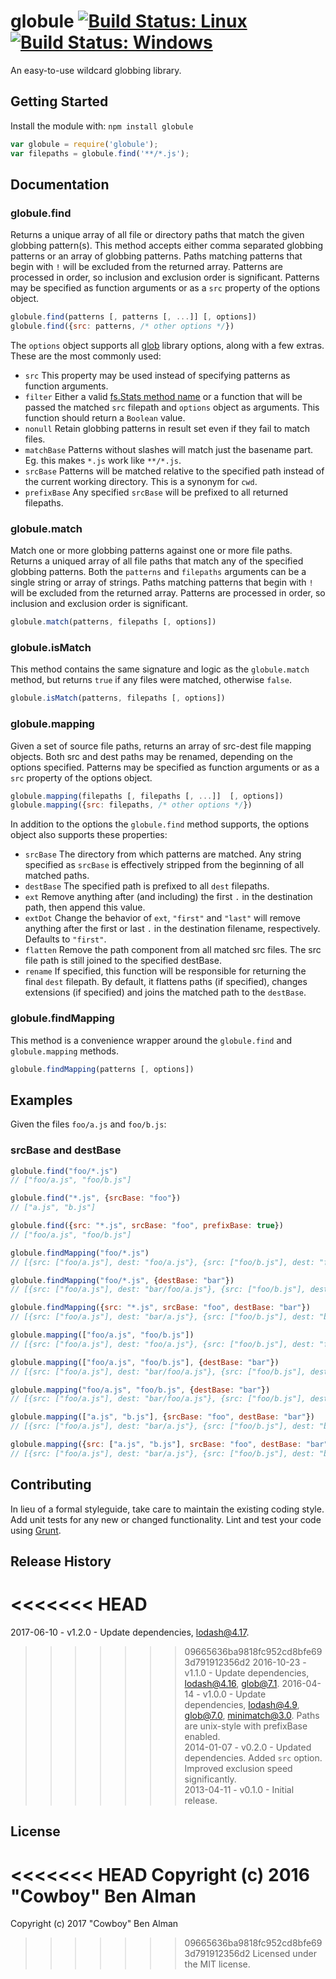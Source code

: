 # globule [![Build Status: Linux](https://travis-ci.org/cowboy/node-globule.svg?branch=master)](https://travis-ci.org/cowboy/node-globule) [![Build Status: Windows](https://ci.appveyor.com/api/projects/status/i9fnc38q952r9nc0/branch/master?svg=true)](https://ci.appveyor.com/project/gruntjs/node-globule/branch/master)

An easy-to-use wildcard globbing library.

## Getting Started
Install the module with: `npm install globule`

```javascript
var globule = require('globule');
var filepaths = globule.find('**/*.js');
```

## Documentation

### globule.find
Returns a unique array of all file or directory paths that match the given globbing pattern(s). This method accepts either comma separated globbing patterns or an array of globbing patterns. Paths matching patterns that begin with `!` will be excluded from the returned array. Patterns are processed in order, so inclusion and exclusion order is significant. Patterns may be specified as function arguments or as a `src` property of the options object.

```js
globule.find(patterns [, patterns [, ...]] [, options])
globule.find({src: patterns, /* other options */})
```

The `options` object supports all [glob][] library options, along with a few extras. These are the most commonly used:

* `src` This property may be used instead of specifying patterns as function arguments.
* `filter` Either a valid [fs.Stats method name](http://nodejs.org/docs/latest/api/fs.html#fs_class_fs_stats) or a function that will be passed the matched `src` filepath and `options` object as arguments. This function should return a `Boolean` value.
* `nonull` Retain globbing patterns in result set even if they fail to match files.
* `matchBase` Patterns without slashes will match just the basename part. Eg. this makes `*.js` work like `**/*.js`.
* `srcBase` Patterns will be matched relative to the specified path instead of the current working directory. This is a synonym for `cwd`.
* `prefixBase` Any specified `srcBase` will be prefixed to all returned filepaths.

[glob]: https://github.com/isaacs/node-glob

### globule.match
Match one or more globbing patterns against one or more file paths. Returns a uniqued array of all file paths that match any of the specified globbing patterns. Both the `patterns` and `filepaths` arguments can be a single string or array of strings. Paths matching patterns that begin with `!` will be excluded from the returned array. Patterns are processed in order, so inclusion and exclusion order is significant.

```js
globule.match(patterns, filepaths [, options])
```

### globule.isMatch
This method contains the same signature and logic as the `globule.match` method, but returns `true` if any files were matched, otherwise `false`.

```js
globule.isMatch(patterns, filepaths [, options])
```

### globule.mapping
Given a set of source file paths, returns an array of src-dest file mapping objects. Both src and dest paths may be renamed, depending on the options specified. Patterns may be specified as function arguments or as a `src` property of the options object.

```js
globule.mapping(filepaths [, filepaths [, ...]]  [, options])
globule.mapping({src: filepaths, /* other options */})
```

In addition to the options the `globule.find` method supports, the options object also supports these properties:

* `srcBase` The directory from which patterns are matched. Any string specified as `srcBase` is effectively stripped from the beginning of all matched paths.
* `destBase` The specified path is prefixed to all `dest` filepaths.
* `ext` Remove anything after (and including) the first `.` in the destination path, then append this value.
* `extDot` Change the behavior of `ext`, `"first"` and `"last"` will remove anything after the first or last `.` in the destination filename, respectively. Defaults to `"first"`.
* `flatten` Remove the path component from all matched src files. The src file path is still joined to the specified destBase.
* `rename` If specified, this function will be responsible for returning the final `dest` filepath. By default, it flattens paths (if specified), changes extensions (if specified) and joins the matched path to the `destBase`.

### globule.findMapping
This method is a convenience wrapper around the `globule.find` and `globule.mapping` methods.

```js
globule.findMapping(patterns [, options])
```


## Examples

Given the files `foo/a.js` and `foo/b.js`:

### srcBase and destBase

```js
globule.find("foo/*.js")
// ["foo/a.js", "foo/b.js"]

globule.find("*.js", {srcBase: "foo"})
// ["a.js", "b.js"]

globule.find({src: "*.js", srcBase: "foo", prefixBase: true})
// ["foo/a.js", "foo/b.js"]
```

```js
globule.findMapping("foo/*.js")
// [{src: ["foo/a.js"], dest: "foo/a.js"}, {src: ["foo/b.js"], dest: "foo/b.js"}]

globule.findMapping("foo/*.js", {destBase: "bar"})
// [{src: ["foo/a.js"], dest: "bar/foo/a.js"}, {src: ["foo/b.js"], dest: "bar/foo/b.js"}]

globule.findMapping({src: "*.js", srcBase: "foo", destBase: "bar"})
// [{src: ["foo/a.js"], dest: "bar/a.js"}, {src: ["foo/b.js"], dest: "bar/b.js"}]
```

```js
globule.mapping(["foo/a.js", "foo/b.js"])
// [{src: ["foo/a.js"], dest: "foo/a.js"}, {src: ["foo/b.js"], dest: "foo/b.js"}]

globule.mapping(["foo/a.js", "foo/b.js"], {destBase: "bar"})
// [{src: ["foo/a.js"], dest: "bar/foo/a.js"}, {src: ["foo/b.js"], dest: "bar/foo/b.js"}]

globule.mapping("foo/a.js", "foo/b.js", {destBase: "bar"})
// [{src: ["foo/a.js"], dest: "bar/foo/a.js"}, {src: ["foo/b.js"], dest: "bar/foo/b.js"}]

globule.mapping(["a.js", "b.js"], {srcBase: "foo", destBase: "bar"})
// [{src: ["foo/a.js"], dest: "bar/a.js"}, {src: ["foo/b.js"], dest: "bar/b.js"}]

globule.mapping({src: ["a.js", "b.js"], srcBase: "foo", destBase: "bar"})
// [{src: ["foo/a.js"], dest: "bar/a.js"}, {src: ["foo/b.js"], dest: "bar/b.js"}]
```

## Contributing
In lieu of a formal styleguide, take care to maintain the existing coding style. Add unit tests for any new or changed functionality. Lint and test your code using [Grunt](http://gruntjs.com/).

## Release History
<<<<<<< HEAD
=======
2017-06-10 - v1.2.0 - Update dependencies, lodash@4.17.
>>>>>>> 09665636ba9818fc952cd8bfe693d791912356d2
2016-10-23 - v1.1.0 - Update dependencies, lodash@4.16, glob@7.1.
2016-04-14 - v1.0.0 - Update dependencies, lodash@4.9, glob@7.0, minimatch@3.0. Paths are unix-style with prefixBase enabled.  
2014-01-07 - v0.2.0 - Updated dependencies. Added `src` option. Improved exclusion speed significantly.  
2013-04-11 - v0.1.0 - Initial release.

## License
<<<<<<< HEAD
Copyright (c) 2016 "Cowboy" Ben Alman  
=======
Copyright (c) 2017 "Cowboy" Ben Alman  
>>>>>>> 09665636ba9818fc952cd8bfe693d791912356d2
Licensed under the MIT license.
